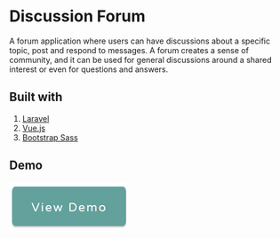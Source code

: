 # Discussion Forum

A forum application where users can have discussions about a specific topic, post and respond to messages. A forum creates a sense of community, and it can be used for general discussions around a shared interest or even for questions and answers.

## Built with

1. [Laravel](https://laravel.com/)
2. [Vue.js](https://vuejs.org/)
3. [Bootstrap Sass](https://getbootstrap.com/)

## Demo

[![View Demo](view_demo_button.png)](https://bilalkhalid.com/projects/forum)

